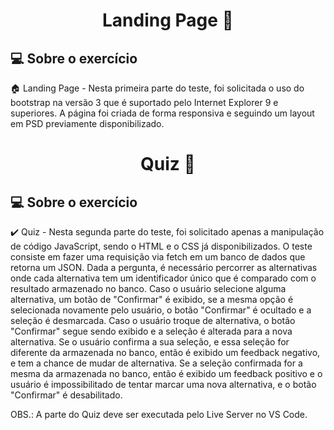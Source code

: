 <h1 align="center"> 
	 Landing Page 🚀
</h1>

## 💻 Sobre o exercício

🏠 Landing Page - Nesta primeira parte do teste, foi solicitada o uso do bootstrap na versão 3 que é suportado pelo Internet Explorer 9 e superiores. A página foi criada de forma responsiva e seguindo um layout em PSD previamente disponibilizado.


<h1 align="center"> 
	 Quiz 🚀
</h1>

## 💻 Sobre o exercício

✔️ Quiz - Nesta segunda parte do teste, foi solicitado apenas a manipulação de código JavaScript, sendo o HTML e o CSS já disponibilizados.
O teste consiste em fazer uma requisição via fetch em um banco de dados que retorna um JSON. Dada a pergunta, é necessário percorrer as alternativas onde cada alternativa tem um identificador único que é comparado com o resultado armazenado no banco.
Caso o usuário selecione alguma alternativa, um botão de "Confirmar" é exibido, se a mesma opção é selecionada novamente pelo usuário, o botão "Confirmar" é ocultado e a seleção é desmarcada. Caso o usuário troque de alternativa, o botão "Confirmar" segue sendo exibido e a seleção é alterada para a nova alternativa.
Se o usuário confirma a sua seleção, e essa seleção for diferente da armazenada no banco, então é exibido um feedback negativo, e tem a chance de mudar de alternativa.
Se a seleção confirmada for a mesma da armazenada no banco, então é exibido um feedback positivo e o usuário é impossibilitado de tentar marcar uma nova alternativa, e o botão "Confirmar" é desabilitado.

OBS.: A parte do Quiz deve ser executada pelo Live Server no VS Code.
